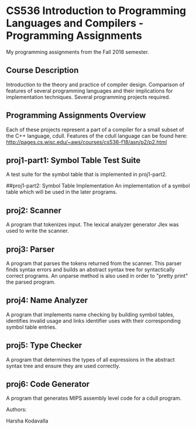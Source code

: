 # CS536 Introduction to Programming Languages and Compilers - Programming Assignments
My programming assignments from the Fall 2018 semester. 


## Course Description
Introduction to the theory and practice of compiler design. Comparison of features of several programming languages and their implications for implementation techniques. Several programming projects required.

## Programming Assignments Overview
Each of these projects represent a part of a compiler for a small subset of the C++ language, cdull. Features of the cdull language can be found here: http://pages.cs.wisc.edu/~aws/courses/cs536-f18/asn/p2/p2.html

## proj1-part1: Symbol Table Test Suite
A test suite for the symbol table that is implemented in proj1-part2.

##proj1-part2: Symbol Table Implementation
An implementation of a symbol table which will be used in the later programs.

## proj2: Scanner
A program that tokenizes input. The lexical analyzer generator Jlex was used to write the scanner. 

## proj3: Parser
A program that parses the tokens returned from the scanner. This parser finds syntax errors and builds an abstract syntax tree for syntactically correct programs. An unparse method is also used in order to "pretty print" the parsed program.

## proj4: Name Analyzer
A program that implements name checking by building symbol tables, identifies invalid usage and links identifier uses with their corresponding symbol table entries.

## proj5: Type Checker
A program that determines the types of all expressions in the abstract syntax tree and ensure they are used correctly. 

## proj6: Code Generator
A program that generates MIPS assembly level code for a cdull program.

Authors:

Harsha Kodavalla
